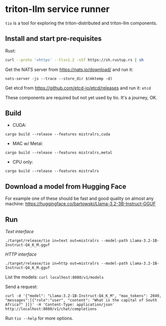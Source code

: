 # triton-llm service runner

`tio` is a tool for exploring the triton-distributed and triton-llm components.

## Install and start pre-requisites

Rust:
```bash
curl --proto '=https' --tlsv1.2 -sSf https://sh.rustup.rs | sh
```

Get the NATS server from https://nats.io/download/ and run it:
```
nats-server -js --trace --store_dir $(mktemp -d)
```

Get etcd from https://github.com/etcd-io/etcd/releases and run it: `etcd`

These components are required but not yet used by tio. It's a journey, OK.

## Build

- CUDA:

`cargo build --release --features mistralrs,cuda`

- MAC w/ Metal:

`cargo build --release --features mistralrs,metal`

- CPU only:

`cargo build --release --features mistralrs`

## Download a model from Hugging Face

For example one of these should be fast and good quality on almost any machine: https://huggingface.co/bartowski/Llama-3.2-3B-Instruct-GGUF

## Run

*Text interface*

`./target/release/tio in=text out=mistralrs --model-path Llama-3.2-1B-Instruct-Q4_K_M.gguf`

*HTTP interface*

`./target/release/tio in=http out=mistralrs --model-path Llama-3.2-1B-Instruct-Q4_K_M.gguf`

List the models: `curl localhost:8080/v1/models`

Send a request:
```
curl -d '{"model": "Llama-3.2-1B-Instruct-Q4_K_M", "max_tokens": 2049, "messages":[{"role":"user", "content": "What is the capital of South Africa?" }]}' -H 'Content-Type: application/json' http://localhost:8080/v1/chat/completions
```

Run `tio --help` for more options.

